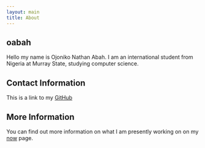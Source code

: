 ```yaml
---
layout: main
title: About
---
```


## oabah

Hello my name is Ojoniko Nathan Abah. I am an international student from Nigeria at Murray State, studying computer science.

## Contact Information

This is a link to my [GitHub](http://www.github.com/oabah)

## More Information

You can find out more information on what I am presently working on on my [now](/now.html) page.

